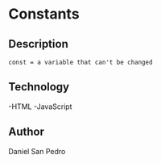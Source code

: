 # Constants

## Description

    const = a variable that can't be changed

## Technology

-HTML
-JavaScript

## Author

Daniel San Pedro
